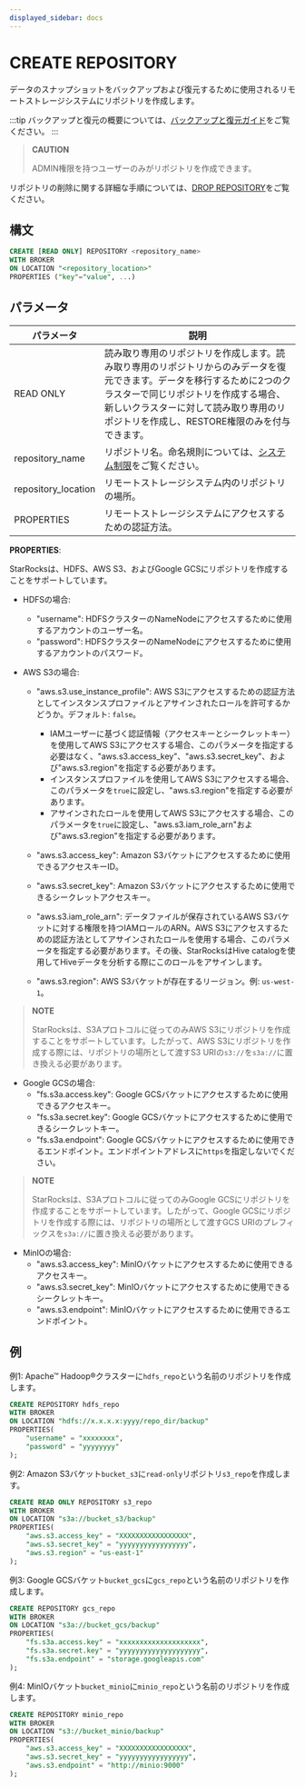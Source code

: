 ```yaml
---
displayed_sidebar: docs
---
```


# CREATE REPOSITORY

データのスナップショットをバックアップおよび復元するために使用されるリモートストレージシステムにリポジトリを作成します。

:::tip
バックアップと復元の概要については、[バックアップと復元ガイド](../../../administration/management/Backup_and_restore.md)をご覧ください。
:::

> **CAUTION**
>
> ADMIN権限を持つユーザーのみがリポジトリを作成できます。

リポジトリの削除に関する詳細な手順については、[DROP REPOSITORY](./DROP_REPOSITORY.md)をご覧ください。

## 構文

```SQL
CREATE [READ ONLY] REPOSITORY <repository_name>
WITH BROKER
ON LOCATION "<repository_location>"
PROPERTIES ("key"="value", ...)
```

## パラメータ

| **パラメータ**      | **説明**                                                      |
| ------------------- | ------------------------------------------------------------ |
| READ ONLY           | 読み取り専用のリポジトリを作成します。読み取り専用のリポジトリからのみデータを復元できます。データを移行するために2つのクラスターで同じリポジトリを作成する場合、新しいクラスターに対して読み取り専用のリポジトリを作成し、RESTORE権限のみを付与できます。|
| repository_name     | リポジトリ名。命名規則については、[システム制限](../../System_limit.md)をご覧ください。                           |
| repository_location | リモートストレージシステム内のリポジトリの場所。               |
| PROPERTIES          | リモートストレージシステムにアクセスするための認証方法。      |

**PROPERTIES**:

StarRocksは、HDFS、AWS S3、およびGoogle GCSにリポジトリを作成することをサポートしています。

- HDFSの場合:
  - "username": HDFSクラスターのNameNodeにアクセスするために使用するアカウントのユーザー名。
  - "password": HDFSクラスターのNameNodeにアクセスするために使用するアカウントのパスワード。

- AWS S3の場合:
  - "aws.s3.use_instance_profile": AWS S3にアクセスするための認証方法としてインスタンスプロファイルとアサインされたロールを許可するかどうか。デフォルト: `false`。

    - IAMユーザーに基づく認証情報（アクセスキーとシークレットキー）を使用してAWS S3にアクセスする場合、このパラメータを指定する必要はなく、"aws.s3.access_key"、"aws.s3.secret_key"、および"aws.s3.region"を指定する必要があります。
    - インスタンスプロファイルを使用してAWS S3にアクセスする場合、このパラメータを`true`に設定し、"aws.s3.region"を指定する必要があります。
    - アサインされたロールを使用してAWS S3にアクセスする場合、このパラメータを`true`に設定し、"aws.s3.iam_role_arn"および"aws.s3.region"を指定する必要があります。
  
  - "aws.s3.access_key": Amazon S3バケットにアクセスするために使用できるアクセスキーID。
  - "aws.s3.secret_key": Amazon S3バケットにアクセスするために使用できるシークレットアクセスキー。
  - "aws.s3.iam_role_arn": データファイルが保存されているAWS S3バケットに対する権限を持つIAMロールのARN。AWS S3にアクセスするための認証方法としてアサインされたロールを使用する場合、このパラメータを指定する必要があります。その後、StarRocksはHive catalogを使用してHiveデータを分析する際にこのロールをアサインします。
  - "aws.s3.region": AWS S3バケットが存在するリージョン。例: `us-west-1`。

> **NOTE**
>
> StarRocksは、S3Aプロトコルに従ってのみAWS S3にリポジトリを作成することをサポートしています。したがって、AWS S3にリポジトリを作成する際には、リポジトリの場所として渡すS3 URIの`s3://`を`s3a://`に置き換える必要があります。

- Google GCSの場合:
  - "fs.s3a.access.key": Google GCSバケットにアクセスするために使用できるアクセスキー。
  - "fs.s3a.secret.key": Google GCSバケットにアクセスするために使用できるシークレットキー。
  - "fs.s3a.endpoint": Google GCSバケットにアクセスするために使用できるエンドポイント。エンドポイントアドレスに`https`を指定しないでください。

> **NOTE**
>
> StarRocksは、S3Aプロトコルに従ってのみGoogle GCSにリポジトリを作成することをサポートしています。したがって、Google GCSにリポジトリを作成する際には、リポジトリの場所として渡すGCS URIのプレフィックスを`s3a://`に置き換える必要があります。

- MinIOの場合:
  - "aws.s3.access_key": MinIOバケットにアクセスするために使用できるアクセスキー。
  - "aws.s3.secret_key": MinIOバケットにアクセスするために使用できるシークレットキー。
  - "aws.s3.endpoint": MinIOバケットにアクセスするために使用できるエンドポイント。

## 例

例1: Apache™ Hadoop®クラスターに`hdfs_repo`という名前のリポジトリを作成します。

```SQL
CREATE REPOSITORY hdfs_repo
WITH BROKER
ON LOCATION "hdfs://x.x.x.x:yyyy/repo_dir/backup"
PROPERTIES(
    "username" = "xxxxxxxx",
    "password" = "yyyyyyyy"
);
```

例2: Amazon S3バケット`bucket_s3`に`read-only`リポジトリ`s3_repo`を作成します。

```SQL
CREATE READ ONLY REPOSITORY s3_repo
WITH BROKER
ON LOCATION "s3a://bucket_s3/backup"
PROPERTIES(
    "aws.s3.access_key" = "XXXXXXXXXXXXXXXXX",
    "aws.s3.secret_key" = "yyyyyyyyyyyyyyyyy",
    "aws.s3.region" = "us-east-1"
);
```

例3: Google GCSバケット`bucket_gcs`に`gcs_repo`という名前のリポジトリを作成します。

```SQL
CREATE REPOSITORY gcs_repo
WITH BROKER
ON LOCATION "s3a://bucket_gcs/backup"
PROPERTIES(
    "fs.s3a.access.key" = "xxxxxxxxxxxxxxxxxxxx",
    "fs.s3a.secret.key" = "yyyyyyyyyyyyyyyyyyyy",
    "fs.s3a.endpoint" = "storage.googleapis.com"
);
```

例4: MinIOバケット`bucket_minio`に`minio_repo`という名前のリポジトリを作成します。

```SQL
CREATE REPOSITORY minio_repo
WITH BROKER
ON LOCATION "s3://bucket_minio/backup"
PROPERTIES(
    "aws.s3.access_key" = "XXXXXXXXXXXXXXXXX",
    "aws.s3.secret_key" = "yyyyyyyyyyyyyyyyy",
    "aws.s3.endpoint" = "http://minio:9000"
);
```